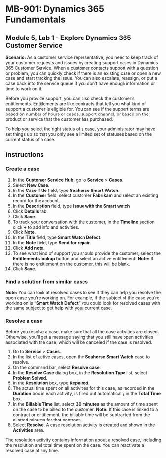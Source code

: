 

# MB-901: Dynamics 365 Fundamentals 
## Module 5, Lab 1 - Explore Dynamics 365 Customer Service 

**Scenario:**
As a customer service representative, you need to keep track of your customer requests and issues by creating support cases in Dynamics 365 Customer Service. When a customer contacts support with a question or problem, you can quickly check if there is an existing case or open a new case and start tracking the issue. You can also escalate, reassign, or put a case back into the service queue if you don’t have enough information or time to work on it.

Before you provide support, you can also check the customer’s entitlements. Entitlements are like contracts that tell you what kind of support a customer is eligible for. You can see if the support terms are based on number of hours or cases, support channel, or based on the product or service that the customer has purchased.

To help you select the right status of a case, your administrator may have set things up so that you only see a limited set of statuses based on the current status of a case.

## Instructions

### Create a case

1. In the **Customer Service Hub**, go to **Service** > **Cases**.
1. Select **New Case**.
1. In the **Case Title** field, type **Seahorse Smart Watch**.
1. In the **Customer** field, select customer **Fabrikam** and select an existing record for the account.
1. In the **Description** field, type **Issue with the Smart watch**
1. Click **Details** tab.
1. Click **Save**.
1. To track your conversation with the customer, in the **Timeline** section click **+** to add info and activities.
1. Click **Note**.
1. In the **Title** field, type **Smart Watch Defect**.
1. In the **Note** field, type **Send for repair**.
1. Click **Add note**. 
14.	To see what kind of support you should provide the customer, select the **Entitlements lookup** button and select an active entitlement.
 **Note:** If there is no entitlement on the customer, this will be blank.
1. Click **Save**.

### Find a solution from similar cases

**Note:** You can look at resolved cases to see if they can help you resolve the open case you’re working on. For example, if the subject of the case you’re working on is “**Smart Watch Defect**” you could look for resolved cases with the same subject to get help with your current case.

### Resolve a case

Before you resolve a case, make sure that all the case activities are closed. Otherwise, you’ll get a message saying that you still have open activities associated with the case, which will be canceled if the case is resolved.

1. Go to **Service** > **Cases**.
1. In the list of active cases, open the **Seahorse Smart Watch** case to resolve.
1. On the command bar, select **Resolve case**.
1. In the **Resolve Case** dialog box, in the **Resolution Type** list, select **Problem Solved**.
1. In the **Resolution** box, type **Repaired**.
1. The actual time spent on all activities for this case, as recorded in the **Duration** box in each activity, is filled out automatically in the **Total Time** box.
1. In the **Billable Time** list, select **30 minutes** as the amount of time spent on the case to be billed to the customer.
 **Note:** If this case is linked to a contract or entitlement, the billable time will be subtracted from the allotted minutes for that contract.
1. Select **Resolve**. A case resolution activity is created and shown in the **Activities** area. 

The resolution activity contains information about a resolved case, including the resolution and total time spent on the case. You can reactivate a resolved case at any time.
